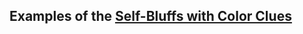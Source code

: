 ## Examples of the [Self-Bluffs with Color Clues](https://github.com/Dr-Kakashi/hanabi-conventions/blob/master/Reference.md#self-bluffs-with-color-clues)
